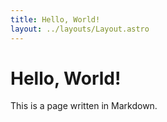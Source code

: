 ```yaml
---
title: Hello, World!
layout: ../layouts/Layout.astro
---
```


# Hello, World!

This is a page written in Markdown.